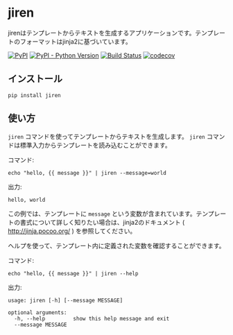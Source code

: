 # jiren

jirenはテンプレートからテキストを生成するアプリケーションです。テンプレートのフォーマットはjinja2に基づいています。

[![PyPI](https://img.shields.io/pypi/v/jiren.svg)](https://pypi.org/project/jiren/)
[![PyPI - Python Version](https://img.shields.io/pypi/pyversions/jiren.svg)](https://pypi.org/project/jiren/)
[![Build Status](https://travis-ci.com/speg03/jiren.svg?branch=master)](https://travis-ci.com/speg03/jiren)
[![codecov](https://codecov.io/gh/speg03/jiren/branch/master/graph/badge.svg)](https://codecov.io/gh/speg03/jiren)

## インストール

```
pip install jiren
```

## 使い方

`jiren` コマンドを使ってテンプレートからテキストを生成します。 `jiren` コマンドは標準入力からテンプレートを読み込むことができます。

コマンド:
```
echo "hello, {{ message }}" | jiren --message=world
```
出力:
```
hello, world
```

この例では、テンプレートに `message` という変数が含まれています。テンプレートの書式について詳しく知りたい場合は、jinja2のドキュメント ( http://jinja.pocoo.org/ ) を参照してください。

ヘルプを使って、テンプレート内に定義された変数を確認することができます。

コマンド:
```
echo "hello, {{ message }}" | jiren --help
```
出力:
```
usage: jiren [-h] [--message MESSAGE]

optional arguments:
  -h, --help         show this help message and exit
  --message MESSAGE
```
